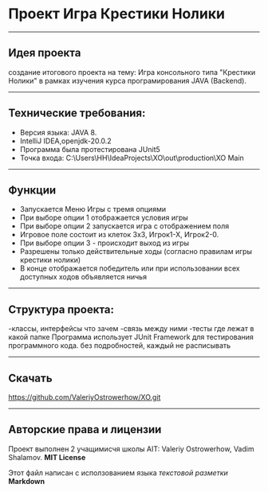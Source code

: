 # **Проект Игра Крестики Нолики**
____________________________________________________________________

## Идея проекта
создание итогового проекта на тему: Игра консольного типа "Крестики Нолики" в рамках изучения курса програмирования JAVA (Backend).

---

## Технические требования:
* Версия языка: JAVA 8.
* IntelliJ IDEA,openjdk-20.0.2
* Программа была протестирована JUnit5
* Точка входа:  C:\Users\HH\IdeaProjects\XO\out\production\XO Main 

---

## Функции
* Запускается Меню Игры с тремя опциями
* При выборе опции 1 отображается условия игры
* При выборе опции 2 запускается игра с отображением поля
* Игровое поле состоит из клеток 3x3, Игрок1-Х, Игрок2-0.
* При выборе опции 3 - происходит выход из игры
* Разрешены только действительные ходы (согласно правилам игры крестики нолики)
* В конце отображается победитель или при использовании всех доступных ходов объявляется ничья

---

## Структура проекта:
-классы, интерфейсы что зачем
-связь между ними
-тесты где лежат в какой папке
Программа использует JUnit Framework для тестирования программного кода.
без подробностей, каждый не расписывать
 
---

## Скачать
https://github.com/ValeriyOstrowerhow/XO.git

---

## Авторские права и лицензии
Проект выполнен 2 учащимисчя школы AIT: Valeriy Ostrowerhow, Vadim Shalamov.
**MIT License**

Этот файл написан с исползованием языка *текстовой разметки* **Markdown**